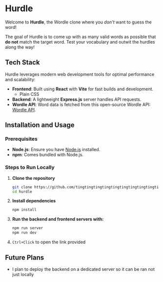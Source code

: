 # Hurdle

Welcome to **Hurdle**, the Wordle clone where you _don't_ want to guess the word!

The goal of Hurdle is to come up with as many valid words as possible that **do not** match the target word. Test your vocabulary and outwit the hurdles along the way!


## Tech Stack

Hurdle leverages modern web development tools for optimal performance and scalability:

- **Frontend**: Built using **React** with **Vite** for fast builds and development.
   - Plain CSS
- **Backend**: A lightweight **Express.js** server handles API requests.
- **Wordle API**: Word data is fetched from this open-source Wordle API: [Wordle API](https://github.com/petergeorgas/Wordle-API/commit/4cd62c67c781713c01ae1e1bd3e82eb2bf1ecfdb).


## Installation and Usage

### Prerequisites
- **Node.js**: Ensure you have [Node.js](https://nodejs.org/) installed.
- **npm**: Comes bundled with Node.js.

### Steps to Run Locally

1. **Clone the repository**
   ```bash
   git clone https://github.com/tingtingtingtingtingtingtingtingtingtin/hurdle.git
   cd hurdle
    ```
2. **Install dependencies**
   ```bash
   npm install
   ```
3. **Run the backend and frontend servers with:**
   ```bash
   npm run server
   npm run dev
   ```
4. `Ctrl+Click` to open the link provided

## Future Plans
- I plan to deploy the backend on a dedicated server so it can be ran not just locally
